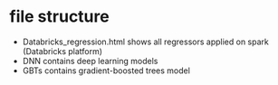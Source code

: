 # file structure
* Databricks_regression.html shows all regressors applied on spark (Databricks platform)  
* DNN contains deep learning models  
* GBTs contains gradient-boosted trees model 

